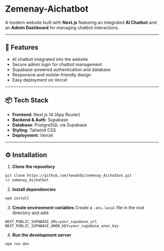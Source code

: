 
# Zemenay-Aichatbot

A modern website built with **Next.js** featuring an integrated **AI Chatbot** and an **Admin Dashboard** for managing chatbot interactions.

---

## 🚀 Features
- AI chatbot integrated into the website
- Secure admin login for chatbot management
- Supabase-powered authentication and database
- Responsive and mobile-friendly design
- Easy deployment on Vercel

---

## 📦 Tech Stack
- **Frontend**: Next.js 14 (App Router)
- **Backend & Auth**: Supabase
- **Database**: PostgreSQL via Supabase
- **Styling**: Tailwind CSS
- **Deployment**: Vercel

---

## ⚙️ Installation

1. **Clone the repository**
```bash
git clone https://github.com/tewahdo/zemenay_Aichatbot.git
cd zemenay_Aichatbot
````

2. **Install dependencies**

```bash
npm install
```

3. **Create environment variables**
   Create a `.env.local` file in the root directory and add:

```env
NEXT_PUBLIC_SUPABASE_URL=your_supabase_url
NEXT_PUBLIC_SUPABASE_ANON_KEY=your_supabase_anon_key
```

4. **Run the development server**

```bash
npm run dev


